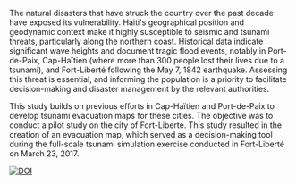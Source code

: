 The natural disasters that have struck the country over the past decade have exposed its vulnerability. Haiti's geographical position and geodynamic context make it highly susceptible to seismic and tsunami threats, particularly along the northern coast. Historical data indicate significant wave heights and document tragic flood events, notably in Port-de-Paix, Cap-Haïtien (where more than 300 people lost their lives due to a tsunami), and Fort-Liberté following the May 7, 1842 earthquake. Assessing this threat is essential, and informing the population is a priority to facilitate decision-making and disaster management by the relevant authorities.

This study builds on previous efforts in Cap-Haïtien and Port-de-Paix to develop tsunami evacuation maps for these cities. The objective was to conduct a pilot study on the city of Fort-Liberté. This study resulted in the creation of an evacuation map, which served as a decision-making tool during the full-scale tsunami simulation exercise conducted in Fort-Liberté on March 23, 2017.

[![DOI](https://zenodo.org/badge/911341535.svg)](https://doi.org/10.5281/zenodo.14894395)
